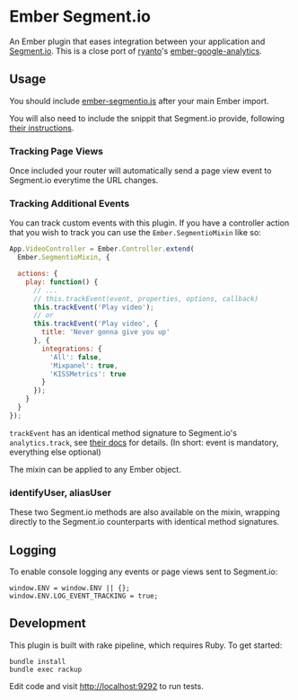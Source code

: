 # Ember Segment.io

An Ember plugin that eases integration between your application and [Segment.io](https://segment.io). This is a close port of [ryanto](https://github.com/ryanto)'s [ember-google-analytics](https://github.com/ryanto/ember-google-analytics).

## Usage

You should include
[ember-segmentio.js](https://github.com/rahim/ember-segmentio/blob/master/ember-segmentio.js) after your main Ember import.

You will also need to include the snippit that Segment.io provide, following [their instructions](https://segment.io/docs/tutorials/quickstart-analytics.js/#step-1-copy-the-snippet).

### Tracking Page Views

Once included your router will automatically send a page view event to
Segment.io everytime the URL changes.

### Tracking Additional Events

You can track custom events with this plugin. If you have a controller
action that you wish to track you can use the
``Ember.SegmentioMixin`` like so:

```javascript
App.VideoController = Ember.Controller.extend(
  Ember.SegmentioMixin, {

  actions: {
    play: function() {
      // ...
      // this.trackEvent(event, properties, options, callback)
      this.trackEvent('Play video');
      // or
      this.trackEvent('Play video', {
        title: 'Never gonna give you up'
      }, {
        integrations: {
          'All': false,
          'Mixpanel': true,
          'KISSMetrics': true
        }
      });
    }
  }
});
```

`trackEvent` has an identical method signature to Segment.io's `analytics.track`, see [their docs](https://segment.io/docs/libraries/analytics.js/#track) for details. (In short: event is mandatory, everything else optional)

The mixin can be applied to any Ember object.

### identifyUser, aliasUser

These two Segment.io methods are also available on the mixin, wrapping directly to the Segment.io counterparts with identical method signatures.

## Logging

To enable console logging any events or page views sent to Segment.io:

```
window.ENV = window.ENV || {};
window.ENV.LOG_EVENT_TRACKING = true;
```

## Development

This plugin is built with rake pipeline, which requires Ruby. To get
started:

```
bundle install
bundle exec rackup
```

Edit code and visit [http://localhost:9292](http://localhost:9292) to
run tests.

